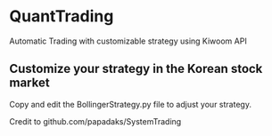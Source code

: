 # QuantTrading
Automatic Trading with customizable strategy using Kiwoom API

## Customize your strategy in the Korean stock market
Copy and edit the BollingerStrategy.py file to adjust your strategy. 

Credit to github.com/papadaks/SystemTrading
